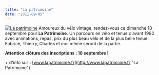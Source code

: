 ```yaml
---
title: "La patrimoine"
date: "2011-09-05"
---
```


[![](http://www.guidoline.com/wp-content/uploads/2011/09/affiche-la-patrimoine.jpg "La patrimoine")](http://www.guidoline.com/wp-content/uploads/2011/09/affiche-la-patrimoine.jpg) Amoureux du vélo vintage, rendez-vous ce dimanche 18 septembre pour **La Patrimoine**. Un parcours en vélo et tenue d’avant 1990 avec animations, repas, prix du plus beau vélo et de la plus belle tenue. Fabrice, Thierry, Charles et moi même seront de la partie.

**Attention clôture des inscriptions : 10 septembre !**

\+ d'info sur **:** [www.lapatrimoine.fr](http://www.lapatrimoine.fr "La Patrimoine")
